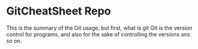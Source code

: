 # GitCheatSheet Repo

This is the summary of the Git usage, but first, what is git
Git is the version control for programs, and also for the sake of controlling the versions ans so on.
